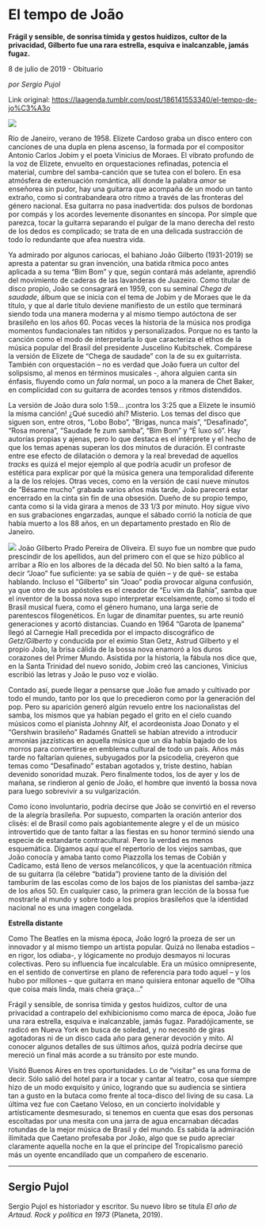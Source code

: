 # El tempo de João

**Frágil y sensible, de sonrisa tímida y gestos huidizos, cultor de la privacidad, Gilberto fue una rara estrella, esquiva e inalcanzable, jamás fugaz.**

8 de julio de 2019 - Obituario

_por Sergio Pujol_

Link original: https://laagenda.tumblr.com/post/186141553340/el-tempo-de-jo%C3%A3o

![](https://64.media.tumblr.com/0b7938f00c440cc37ad6fac2ea3493b0/133cf300d99bcb14-21/s500x750/2b6b572ab348958656beabfc73b9e2fc6bd4b186.jpg)

Río de Janeiro, verano de 1958. Elizete Cardoso graba un disco entero con canciones de una dupla en plena ascenso, la formada por el compositor Antonio Carlos Jobim y el poeta Vinicius de Moraes. El vibrato profundo de la voz de Elizete, envuelto en orquestaciones refinadas, potencia el material, cumbre del samba-canción que se tutea con el bolero. En esa atmósfera de extenuación romántica, allí donde la palabra *amor* se enseñorea sin pudor, hay una guitarra que acompaña de un modo un tanto extraño, como si contrabandeara otro ritmo a través de las fronteras del género nacional. Esa guitarra no pasa inadvertida: dos pulsos de bordonas por compás y los acordes levemente disonantes en síncopa. Por simple que parezca, tocar la guitarra separando el pulgar de la mano derecha del resto de los dedos es complicado; se trata de en una delicada sustracción de todo lo redundante que afea nuestra vida. 

 Ya admirado por algunos cariocas, el bahiano João Gilberto (1931-2019) se apresta a patentar su gran invención, una batida rítmica poco antes aplicada a su tema “Bim Bom” y que, según contará más adelante, aprendió del movimiento de caderas de las lavanderas de Juazeiro. Como titular de disco propio, João se consagrará en 1959, con su seminal *Chega de saudade*, álbum que se inicia con el tema de Jobim y de Moraes que le da título, y que al darle título deviene manifiesto de un estilo que terminará siendo toda una manera moderna y al mismo tiempo autóctona de ser brasileño en los años 60. Pocas veces la historia de la música nos prodiga momentos fundacionales tan nítidos y personalizados. Porque no es tanto la canción como el modo de interpretarla lo que caracteriza el ethos de la música popular del Brasil del presidente Juscelino Kubitschek. Compárese la versión de Elizete de “Chega de saudade” con la de su ex guitarrista. También con orquestación – no es verdad que João fuera un cultor del solipsismo, al menos en términos musicales -, ahora alguien canta sin énfasis, fluyendo como un *fala* normal, un poco a la manera de Chet Baker, en complicidad con su guitarra de acordes tensos y ritmos distendidos. 

 La versión de João dura solo 1:59… ¡contra los 3:25 que a Elizete le insumió la misma canción! ¿Qué sucedió ahí? Misterio. Los temas del disco que siguen son, entre otros, “Lobo Bobo”, “Brigas, nunca mais”, “Desafinado”, “Rosa morena”, “Saudade fe zum samba”, “Bim Bom” y “É luxo só”. Hay autorías propias y ajenas, pero lo que destaca es el intérprete y el hecho de que los temas apenas superan los dos minutos de duración. El contraste entre ese efecto de dilatación o demora y la real brevedad de aquellos *tracks* es quizá el mejor ejemplo al que podría acudir un profesor de estética para explicar por qué la música genera una temporalidad diferente a la de los relojes. Otras veces, como en la versión de casi nueve minutos de “Bésame mucho” grabada varios años más tarde, João parecerá estar encerrado en la cinta sin fin de una obsesión. Dueño de su propio tempo, canta como si la vida girara a menos de 33 1/3 por minuto. Hoy sigue vivo en sus grabaciones engarzadas, aunque el sábado corrió la noticia de que había muerto a los 88 años, en un departamento prestado en Río de Janeiro.

![](https://64.media.tumblr.com/0b7938f00c440cc37ad6fac2ea3493b0/133cf300d99bcb14-21/s500x750/2b6b572ab348958656beabfc73b9e2fc6bd4b186.jpg) João Gilberto Prado Pereira de Oliveira. El suyo fue un nombre que pudo prescindir de los apellidos, aun del primero con el que se hizo público al arribar a Río en los albores de la década del 50. No bien saltó a la fama, decir “Joao” fue suficiente: ya se sabía de quién – y de qué- se estaba hablando. Incluso el “Gilberto” sin “Joao” podía provocar alguna confusión, ya que otro de sus apóstoles es el creador de “Eu vim da Bahía”, samba que el inventor de la bossa nova supo interpretar excelsamente, como si todo el Brasil musical fuera, como el género humano, una larga serie de parentescos filogenéticos. En lugar de dinamitar puentes, su arte reunió generaciones y acortó distancias. Cuando en 1964 “Garota de Ipanema” llegó al Carnegie Hall precedida por el impacto discográfico de *Getz/Gilberto* y conducida por el eximio Stan Getz, Astrud Gilberto y el propio João, la brisa cálida de la bossa nova enamoró a los duros corazones del Primer Mundo. Asistida por la historia, la fábula nos dice que, en la Santa Trinidad del nuevo sonido, Jobim creó las canciones, Vinicius escribió las letras y João le puso voz e violão. 

 Contado así, puede llegar a pensarse que João fue amado y cultivado por todo el mundo, tanto por los que lo precedieron como por la generación del pop. Pero su aparición generó algún revuelo entre los nacionalistas del samba, los mismos que ya habían pegado el grito en el cielo cuando músicos como el pianista Johnny Alf, el acordeonista Joao Donato y el “Gershwin brasileño” Radamés Gnatteli se habían atrevido a introducir armonías jazzísticas en aquella música que un día había bajado de los morros para convertirse en emblema cultural de todo un país. Años más tarde no faltarían quienes, subyugados por la psicodelia, creyeron que temas como “Desafinado” estaban agotados y, triste destino, habían devenido sonoridad muzak. Pero finalmente todos, los de ayer y los de mañana, se rindieron al genio de João, el hombre que inventó la bossa nova para luego sobrevivir a su vulgarización.

 Como ícono involuntario, podría decirse que João se convirtió en el reverso de la alegría brasileña. Por supuesto, comparten la oración anterior dos clisés: el de Brasil como país agobiantemente alegre y el de un músico introvertido que de tanto faltar a las fiestas en su honor terminó siendo una especie de estandarte contracultural. Pero la verdad es menos esquemática. Digamos aquí que el repertorio de los viejos sambas, que João conocía y amaba tanto como Piazzolla los temas de Cobián y Cadícamo, está lleno de versos melancólicos, y que la acentuación rítmica de su guitarra (la célebre “batida”) proviene tanto de la división del tamburím de las escolas como de los bajos de los pianistas del samba-jazz de los años 50. En cualquier caso, la primera gran lección de la bossa fue mostrarle al mundo y sobre todo a los propios brasileños que la identidad nacional no es una imagen congelada.

**Estrella distante**

Como The Beatles en la misma época, João logró la proeza de ser un innovador y al mismo tiempo un artista popular. Quizá no llenaba estadios – en rigor, los odiaba-, y lógicamente no produjo desmayos ni locuras colectivas. Pero su influencia fue incalculable. Era un músico omnipresente, en el sentido de convertirse en plano de referencia para todo aquel – y los hubo por millones – que guitarra en mano quisiera entonar aquello de “Olha que coisa mais linda, mais cheia graça…” 

 Frágil y sensible, de sonrisa tímida y gestos huidizos, cultor de una privacidad a contrapelo del exhibicionismo como marca de época, João fue una rara estrella, esquiva e inalcanzable, jamás fugaz. Paradójicamente, se radicó en Nueva York en busca de soledad, y no necesitó de giras agotadoras ni de un disco cada año para generar devoción y mito. Al conocer algunos detalles de sus últimos años, quizá podría decirse que mereció un final más acorde a su tránsito por este mundo.

 Visitó Buenos Aires en tres oportunidades. Lo de “visitar” es una forma de decir. Sólo salió del hotel para ir a tocar y cantar al teatro, cosa que siempre hizo de un modo exquisito y único, logrando que su audiencia se sintiera tan a gusto en la butaca como frente al toca-disco del living de su casa. La última vez fue con Caetano Veloso, en un concierto inolvidable y artísticamente desmesurado, si tenemos en cuenta que esas dos personas escoltadas por una mesita con una jarra de agua encarnaban décadas rotundas de la mejor música de Brasil y del mundo. Es sabida la admiración ilimitada que Caetano profesaba por João, algo que se pudo apreciar claramente aquella noche en la que el príncipe del Tropicalismo pareció más un oyente encandilado que un compañero de escenario.

  




---

 Sergio Pujol
-------------

 Sergio Pujol es historiador y escritor. Su nuevo libro se titula *El año de Artaud. Rock y política en 1973* (Planeta, 2019).

